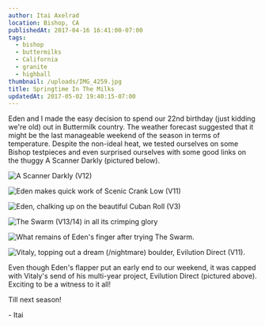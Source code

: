 ```yaml
---
author: Itai Axelrad
location: Bishop, CA
publishedAt: 2017-04-16 16:41:00-07:00
tags:
  - bishop
  - buttermilks
  - California
  - granite
  - highball
thumbnail: /uploads/IMG_4259.jpg
title: Springtime In The Milks
updatedAt: 2017-05-02 19:40:15-07:00
---
```


Eden and I made the easy decision to spend our 22nd birthday (just kidding we're old) out in Buttermilk country. The weather forecast suggested that it might be the last manageable weekend of the season in terms of temperature. Despite the non-ideal heat, we tested ourselves on some Bishop testpieces and even surprised ourselves with some good links on the thuggy A Scanner Darkly (pictured below).

![A Scanner Darkly (V12)](/uploads/IMG_4259.jpg)

![Eden makes quick work of Scenic Crank Low (V11)](/uploads/IMG_4226.jpg)

![Eden, chalking up on the beautiful Cuban Roll (V3)](/uploads/IMG_4250.jpg)

![The Swarm (V13/14) in all its crimping glory](/uploads/IMG_4251.jpg)

![What remains of Eden's finger after trying The Swarm.](/uploads/IMG_4249.jpg)

![Vitaly, topping out a dream (/nightmare) boulder, Evilution Direct (V11).](/uploads/IMG_4263.jpg)

Even though Eden's flapper put an early end to our weekend, it was capped with Vitaly's send of his multi-year project, Evilution Direct (pictured above). Exciting to be a witness to it all!

Till next season!

\- Itai
